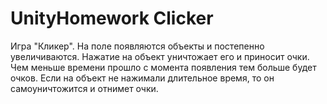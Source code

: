# UnityHomework Clicker
Игра "Кликер". На поле появляются объекты и постепенно увеличиваются.
Нажатие на объект уничтожает его и приносит очки. Чем меньше времени прошло
с момента появления тем больше будет очков. Если на объект не нажимали длительное время,
то он самоуничтожится и отнимет очки.